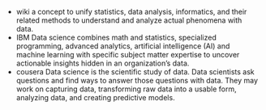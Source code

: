 - wiki
    a concept to unify statistics, data analysis, informatics, and their related methods to understand and analyze actual phenomena with data.
- IBM
    Data science combines math and statistics, specialized programming, advanced analytics, artificial intelligence (AI) and machine learning with specific subject matter expertise to uncover actionable insights hidden in an organization’s data. 
- cousera
    Data science is the scientific study of data. Data scientists ask questions and find ways to answer those questions with data. They may work on capturing data, transforming raw data into a usable form, analyzing data, and creating predictive models.